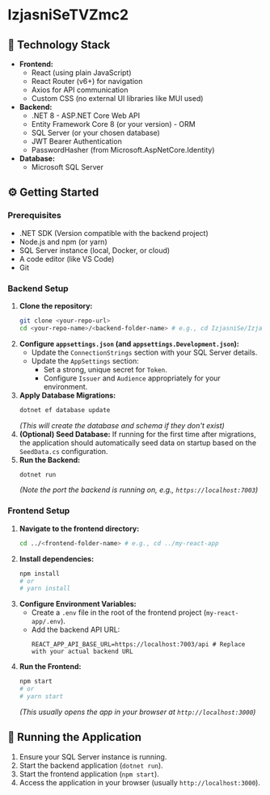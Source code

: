 # IzjasniSeTVZmc2

## 🚀 Technology Stack

*   **Frontend:**
    *   React (using plain JavaScript)
    *   React Router (v6+) for navigation
    *   Axios for API communication
    *   Custom CSS (no external UI libraries like MUI used)
*   **Backend:**
    *   .NET 8 - ASP.NET Core Web API
    *   Entity Framework Core 8 (or your version) - ORM
    *   SQL Server (or your chosen database)
    *   JWT Bearer Authentication
    *   PasswordHasher (from Microsoft.AspNetCore.Identity)
*   **Database:**
    *   Microsoft SQL Server

## ⚙️ Getting Started

### Prerequisites

*   .NET SDK (Version compatible with the backend project)
*   Node.js and npm (or yarn)
*   SQL Server instance (local, Docker, or cloud)
*   A code editor (like VS Code)
*   Git

### Backend Setup

1.  **Clone the repository:**
    ```bash
    git clone <your-repo-url>
    cd <your-repo-name>/<backend-folder-name> # e.g., cd IzjasniSe/IzjasniSe.Api
    ```
2.  **Configure `appsettings.json` (and `appsettings.Development.json`):**
    *   Update the `ConnectionStrings` section with your SQL Server details.
    *   Update the `AppSettings` section:
        *   Set a strong, unique secret for `Token`.
        *   Configure `Issuer` and `Audience` appropriately for your environment.
3.  **Apply Database Migrations:**
    ```bash
    dotnet ef database update
    ```
    *(This will create the database and schema if they don't exist)*
4.  **(Optional) Seed Database:** If running for the first time after migrations, the application should automatically seed data on startup based on the `SeedData.cs` configuration.
5.  **Run the Backend:**
    ```bash
    dotnet run
    ```
    *(Note the port the backend is running on, e.g., `https://localhost:7003`)*

### Frontend Setup

1.  **Navigate to the frontend directory:**
    ```bash
    cd ../<frontend-folder-name> # e.g., cd ../my-react-app
    ```
2.  **Install dependencies:**
    ```bash
    npm install
    # or
    # yarn install
    ```
3.  **Configure Environment Variables:**
    *   Create a `.env` file in the root of the frontend project (`my-react-app/.env`).
    *   Add the backend API URL:
        ```env
        REACT_APP_API_BASE_URL=https://localhost:7003/api # Replace with your actual backend URL
        ```
4.  **Run the Frontend:**
    ```bash
    npm start
    # or
    # yarn start
    ```
    *(This usually opens the app in your browser at `http://localhost:3000`)*

## 🔧 Running the Application

1.  Ensure your SQL Server instance is running.
2.  Start the backend application (`dotnet run`).
3.  Start the frontend application (`npm start`).
4.  Access the application in your browser (usually `http://localhost:3000`).


